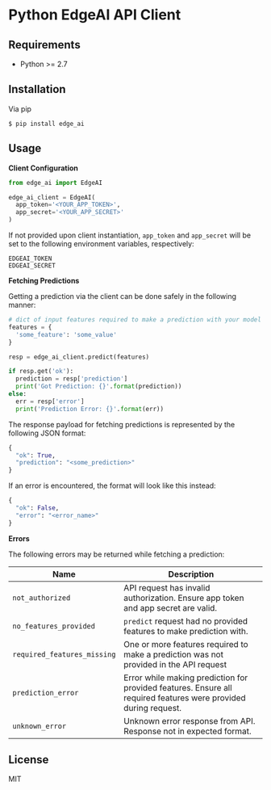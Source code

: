 # Python EdgeAI API Client

## Requirements
- Python >= 2.7

## Installation

Via pip
```
$ pip install edge_ai
```

## Usage

**Client Configuration**

```python
from edge_ai import EdgeAI

edge_ai_client = EdgeAI(
  app_token='<YOUR_APP_TOKEN>',
  app_secret='<YOUR_APP_SECRET>'
)
```

If not provided upon client instantiation, `app_token` and `app_secret` will be set to the following environment variables, respectively:
```
EDGEAI_TOKEN
EDGEAI_SECRET
```

**Fetching Predictions**

Getting a prediction via the client can be done safely in the following manner:
```python
# dict of input features required to make a prediction with your model
features = {
  'some_feature': 'some_value'
}

resp = edge_ai_client.predict(features)

if resp.get('ok'):
  prediction = resp['prediction']
  print('Got Prediction: {}'.format(prediction))
else:
  err = resp['error']
  print('Prediction Error: {}'.format(err))
```

The response payload for fetching predictions is represented by the following JSON format:
```python
{
  "ok": True,
  "prediction": "<some_prediction>"
}
```

If an error is encountered, the format will look like this instead:
```python
{
  "ok": False,
  "error": "<error_name>"
}
```

**Errors**

The following errors may be returned while fetching a prediction:

Name | Description
--- | ---
`not_authorized` | API request has invalid authorization. Ensure app token and app secret are valid.
`no_features_provided` | `predict` request had no provided features to make prediction with.
`required_features_missing` | One or more features required to make a prediction was not provided in the API request
`prediction_error` | Error while making prediction for provided features. Ensure all required features were provided during request. 
`unknown_error` | Unknown error response from API. Response not in expected format.

## License

MIT